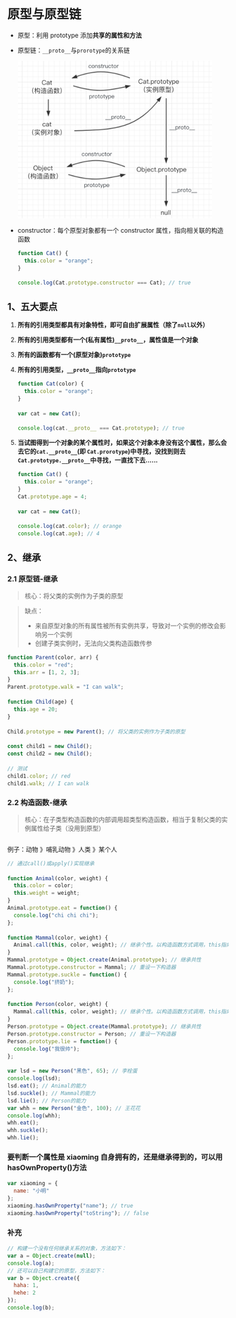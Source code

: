 # 原型与原型链

- 原型：利用 prototype 添加**共享的属性和方法**
- 原型链：`__proto__`与`prorotype`的关系链

  ![原型链](img/原型链.png)

- constructor：每个原型对象都有一个 constructor 属性，指向相关联的构造函数

  ```js
  function Cat() {
    this.color = "orange";
  }

  console.log(Cat.prototype.constructor === Cat); // true
  ```

## 1、五大要点

1. **所有的引用类型都具有对象特性，即可自由扩展属性（除了`null`以外）**
2. **所有的引用类型都有一个(私有属性)`__proto__`，属性值是一个对象**
3. **所有的函数都有一个(原型对象)`prototype`**
4. **所有的引用类型，`__proto__`指向`prototype`**

   ```js
   function Cat(color) {
     this.color = "orange";
   }

   var cat = new Cat();

   console.log(cat.__proto__ === Cat.prototype); // true
   ```

5. **当试图得到一个对象的某个属性时，如果这个对象本身没有这个属性，那么会去它的`cat.__proto__`(即 `Cat.prorotype`)中寻找，没找到则去`Cat.prototype.__proto__`中寻找，一直找下去......**

   ```js
   function Cat() {
     this.color = "orange";
   }
   Cat.prototype.age = 4;

   var cat = new Cat();

   console.log(cat.color); // orange
   console.log(cat.age); // 4
   ```

## 2、继承

### 2.1 原型链-继承

> 核心：将父类的实例作为子类的原型

> 缺点：
>
> - 来自原型对象的所有属性被所有实例共享，导致对一个实例的修改会影响另一个实例
> - 创建子类实例时，无法向父类构造函数传参

```js
function Parent(color, arr) {
  this.color = "red";
  this.arr = [1, 2, 3];
}
Parent.prototype.walk = "I can walk";

function Child(age) {
  this.age = 20;
}

Child.prototype = new Parent(); // 将父类的实例作为子类的原型

const child1 = new Child();
const child2 = new Child();

// 测试
child1.color; // red
child1.walk; // I can walk
```

### 2.2 构造函数-继承

> 核心：在子类型构造函数的内部调用超类型构造函数，相当于复制父类的实例属性给子类（没用到原型）

```js
```

例子：动物 》哺乳动物 》人类 》某个人

```js
// 通过call()或apply()实现继承

function Animal(color, weight) {
  this.color = color;
  this.weight = weight;
}
Animal.prototype.eat = function() {
  console.log("chi chi chi");
};

function Mammal(color, weight) {
  Animal.call(this, color, weight); // 继承个性。以构造函数方式调用，this指向创建的那个对象
}
Mammal.prototype = Object.create(Animal.prototype); // 继承共性
Mammal.prototype.constructor = Mammal; // 重设一下构造器
Mammal.prototype.suckle = function() {
  console.log("挤奶");
};

function Person(color, weight) {
  Mammal.call(this, color, weight); // 继承个性。以构造函数方式调用，this指向创建的那个对象
}
Person.prototype = Object.create(Mammal.prototype); // 继承共性
Person.prototype.constructor = Person; // 重设一下构造器
Person.prototype.lie = function() {
  console.log("我很帅");
};

var lsd = new Person("黑色", 65); // 李栓蛋
console.log(lsd);
lsd.eat(); // Animal的能力
lsd.suckle(); // Mammal的能力
lsd.lie(); // Person的能力
var whh = new Person("金色", 100); // 王花花
console.log(whh);
whh.eat();
whh.suckle();
whh.lie();
```

### 要判断一个属性是 xiaoming 自身拥有的，还是继承得到的，可以用 hasOwnProperty()方法

```js
var xiaoming = {
  name: "小明"
};
xiaoming.hasOwnProperty("name"); // true
xiaoming.hasOwnProperty("toString"); // false
```

### 补充

```js
// 构建一个没有任何继承关系的对象，方法如下：
var a = Object.create(null);
console.log(a);
// 还可以自己构建它的原型，方法如下：
var b = Object.create({
  haha: 1,
  hehe: 2
});
console.log(b);
```
